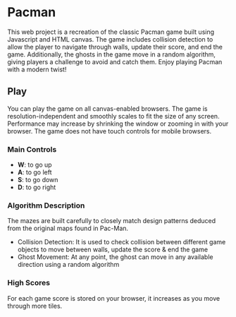 # Pacman
This web project is a recreation of the classic Pacman game built using Javascript and HTML canvas. The game includes collision detection to allow the player to navigate through walls, update their score, and end the game. Additionally, the ghosts in the game move in a random algorithm, giving players a challenge to avoid and catch them. Enjoy playing Pacman with a modern twist!

Play
----
You can play the game on all canvas-enabled browsers. The game is resolution-independent and smoothly scales to fit the size of any screen. Performance may increase by shrinking the window or zooming in with your browser. The game does not have touch controls for mobile browsers.


### Main Controls

- **W**: to go up
- **A**: to go left
- **S**: to go down
- **D**: to go right

### Algorithm Description

The mazes are built carefully to closely match design patterns deduced from the original maps found in Pac-Man.

- Collision Detection: It is used to check collision between different game objects to move between walls, update the score & end the game
- Ghost Movement: At any point, the ghost can move in any available direction using a random algorithm


### High Scores

For each game score is stored on your browser, it increases as you move through more tiles.



